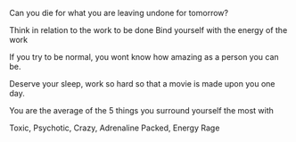 Can you die for what you are leaving undone for tomorrow?

Think in relation to the work to be done
Bind yourself with the energy of the work

If you try to be normal, you wont know how amazing as a person you can be.

Deserve your sleep, work so hard so that a movie is made upon you one day.

You are the average of the 5 things you surround yourself the most with

Toxic, Psychotic, Crazy, Adrenaline Packed, Energy Rage